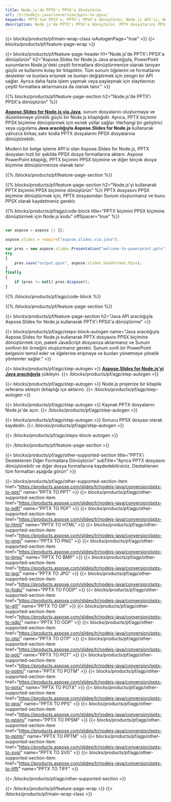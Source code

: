 ```yaml
---
title: Node.js'de PPTX'ı PPSX'a dönüştürün
url: /tr/nodejs-java/conversion/pptx-to-ppsx/
keywords: PPTX'tan PPSX'a, PPTX'ı PPSX'a dönüştürün, Node.js API'si, Node.js Kitaplığı, PPTX, PPSX
description: Node.js'de PPTX'ı PPSX'a dönüştürün. PPTX dosyalarını PPSX dosyalara dönüştürmek için Node.js kitaplık API'sini kullanın
---
```


{{< blocks/products/pf/main-wrap-class isAutogenPage="true" >}}
{{< blocks/products/pf/feature-page-wrap >}}

{{< blocks/products/pf/feature-page-header h1="Node.js'de PPTX'ı PPSX'a dönüştürün" h2="Aspose.Slides for Node.js Java aracılığıyla, PowerPoint sunumlarını Node.js'deki çeşitli formatlara dönüştürmenize olanak tanıyan güçlü ve kullanımı kolay bir kitaplıktır. Tüm sunum öğelerini ve formatlarını destekler ve bunlara erişmek ve bunları değiştirmek için zengin bir API sağlar. Ayrıca daha fazla işlem yapmak veya paylaşmak için slaytlarınızı çeşitli formatlara aktarmanıza da olanak tanır." >}}

{{% blocks/products/pf/feature-page-section h2="Node.js'de PPTX'ı PPSX'a dönüştürün" %}}

[**Aspose.Slides for Node.js via Java**](https://products.aspose.com/slides/tr/nodejs-java/), sunum dosyalarını oluşturmaya ve düzenlemeye yönelik güçlü bir Node.js kitaplığıdır. Ayrıca, PPTX biçimini PPSX biçimine dönüştürmek için esnek yollar sağlar. Herhangi bir geliştirici veya uygulama **Java aracılığıyla Aspose.Slides for Node.js** kullanarak yalnızca birkaç satır kodla PPTX dosyalarını PPSX dosyalarına dönüştürebilir.

Modern bir belge işleme API'si olan Aspose.Slides for Node.js, PPTX dosyaları hızlı bir şekilde PPSX dosya formatlarına aktarır. Aspose PowerPoint kitaplığı, PPTX biçimini PPSX biçimine ve diğer birçok dosya biçimine dönüştürmenize olanak tanır

{{% /blocks/products/pf/feature-page-section %}}

{{% blocks/products/pf/feature-page-section  h2="Node.js'yi kullanarak PPTX biçimini PPSX biçimine dönüştürün" %}}
PPTX dosyasını PPSX biçimine dönüştürmek için, PPTX dosyasından Sunum oluşturmanız ve bunu PPSX olarak kaydetmeniz gerekir.

{{% blocks/products/pf/agp/code-block title="PPTX biçimini PPSX biçimine dönüştürmek için Node.js kodu" offSpacer="true" %}}

```javascript

var aspose = aspose || {};

aspose.slides = require("aspose.slides.via.java");

var pres = new aspose.slides.Presentation("welcome-to-powerpoint.pptx");
try
{
    pres.save("output.ppsx", aspose.slides.SaveFormat.Ppsx);
}
finally
{
    if (pres != null) pres.dispose();
}
```


{{% /blocks/products/pf/agp/code-block %}}

{{% /blocks/products/pf/feature-page-section %}}

{{< blocks/products/pf/feature-page-section  h2="Java API aracılığıyla Aspose.Slides for Node.js kullanarak PPTX'ı PPSX'a dönüştürme" >}}

{{< blocks/products/pf/agp/steps-block-autogen name="Java aracılığıyla Aspose.Slides for Node.js kullanarak PPTX dosyasını PPSX biçimine dönüştürmek için, paketi JavaScript dosyanıza aktarmanız ve Sunum sınıfının bir örneğini oluşturmanız gerekir. Sunum sınıfı bir PowerPoint belgesini temsil eder ve öğelerine erişmeye ve bunları yönetmeye yönelik yöntemler sağlar." >}}

{{< blocks/products/pf/agp/step-autogen >}}
[**Aspose.Slides for Node.js'yi Java aracılığıyla**](https://products.aspose.com/slides/tr/nodejs-java/) yükleyin.
{{< /blocks/products/pf/agp/step-autogen >}}

{{< blocks/products/pf/agp/step-autogen >}}
Node.js projenize bir kitaplık referansı ekleyin (kitaplığı içe aktarın).
{{< /blocks/products/pf/agp/step-autogen >}}

{{< blocks/products/pf/agp/step-autogen >}}
Kaynak PPTX dosyalarını Node.js'de açın.
{{< /blocks/products/pf/agp/step-autogen >}}

{{< blocks/products/pf/agp/step-autogen >}}
Sonucu PPSX dosyası olarak kaydedin.
{{< /blocks/products/pf/agp/step-autogen >}}

{{< /blocks/products/pf/agp/steps-block-autogen >}}

{{< /blocks/products/pf/feature-page-section >}}

{{< blocks/products/pf/agp/other-supported-section title="PPTX'ı Desteklenen Diğer Formatlara Dönüştürün" subTitle="Ayrıca PPTX dosyasını dönüştürebilir ve diğer dosya formatlarına kaydedebilirsiniz. Desteklenen tüm formatları aşağıda görün" >}}

{{< blocks/products/pf/agp/other-supported-section-item href="https://products.aspose.com/slides/tr/nodejs-java/conversion/pptx-to-ppt/" name="PPTX TO PPT" >}}
{{< blocks/products/pf/agp/other-supported-section-item href="https://products.aspose.com/slides/tr/nodejs-java/conversion/pptx-to-pdf/" name="PPTX TO PDF" >}}
{{< blocks/products/pf/agp/other-supported-section-item href="https://products.aspose.com/slides/tr/nodejs-java/conversion/pptx-to-html/" name="PPTX TO HTML" >}}
{{< blocks/products/pf/agp/other-supported-section-item href="https://products.aspose.com/slides/tr/nodejs-java/conversion/pptx-to-png/" name="PPTX TO PNG" >}}
{{< blocks/products/pf/agp/other-supported-section-item href="https://products.aspose.com/slides/tr/nodejs-java/conversion/pptx-to-bmp/" name="PPTX TO BMP" >}}
{{< blocks/products/pf/agp/other-supported-section-item href="https://products.aspose.com/slides/tr/nodejs-java/conversion/pptx-to-jpg/" name="PPTX TO JPG" >}}
{{< blocks/products/pf/agp/other-supported-section-item href="https://products.aspose.com/slides/tr/nodejs-java/conversion/pptx-to-fodp/" name="PPTX TO FODP" >}}
{{< blocks/products/pf/agp/other-supported-section-item href="https://products.aspose.com/slides/tr/nodejs-java/conversion/pptx-to-gif/" name="PPTX TO GIF" >}}
{{< blocks/products/pf/agp/other-supported-section-item href="https://products.aspose.com/slides/tr/nodejs-java/conversion/pptx-to-odp/" name="PPTX TO ODP" >}}
{{< blocks/products/pf/agp/other-supported-section-item href="https://products.aspose.com/slides/tr/nodejs-java/conversion/pptx-to-otp/" name="PPTX TO OTP" >}}
{{< blocks/products/pf/agp/other-supported-section-item href="https://products.aspose.com/slides/tr/nodejs-java/conversion/pptx-to-pot/" name="PPTX TO POT" >}}
{{< blocks/products/pf/agp/other-supported-section-item href="https://products.aspose.com/slides/tr/nodejs-java/conversion/pptx-to-potm/" name="PPTX TO POTM" >}}
{{< blocks/products/pf/agp/other-supported-section-item href="https://products.aspose.com/slides/tr/nodejs-java/conversion/pptx-to-potx/" name="PPTX TO POTX" >}}
{{< blocks/products/pf/agp/other-supported-section-item href="https://products.aspose.com/slides/tr/nodejs-java/conversion/pptx-to-pps/" name="PPTX TO PPS" >}}
{{< blocks/products/pf/agp/other-supported-section-item href="https://products.aspose.com/slides/tr/nodejs-java/conversion/pptx-to-ppsm/" name="PPTX TO PPSM" >}}
{{< blocks/products/pf/agp/other-supported-section-item href="https://products.aspose.com/slides/tr/nodejs-java/conversion/pptx-to-pptm/" name="PPTX TO PPTM" >}}
{{< blocks/products/pf/agp/other-supported-section-item href="https://products.aspose.com/slides/tr/nodejs-java/conversion/pptx-to-svg/" name="PPTX TO SVG" >}}
{{< blocks/products/pf/agp/other-supported-section-item href="https://products.aspose.com/slides/tr/nodejs-java/conversion/pptx-to-tiff/" name="PPTX TO TIFF" >}}


{{< /blocks/products/pf/agp/other-supported-section >}}

{{< /blocks/products/pf/feature-page-wrap >}}
{{< /blocks/products/pf/main-wrap-class >}}